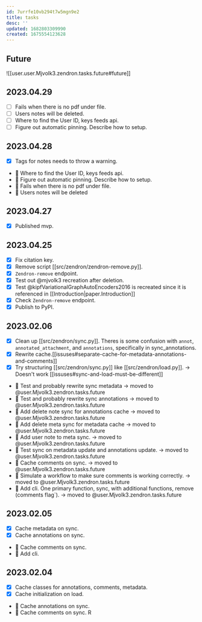 ```yaml
---
id: 7urrfe10vb294t7w5mgn9e2
title: tasks
desc: ''
updated: 1682803309990
created: 1675554123628
---
```

## Future

![[user.user.Mjvolk3.zendron.tasks.future#future]]

## 2023.04.29

- [ ] Fails when there is no pdf under file.
- [ ] Users notes will be deleted.
- [ ] Where to find the User ID, keys feeds api.
- [ ] Figure out automatic pinning. Describe how to setup.

## 2023.04.28

- [x] Tags for notes needs to throw a warning.
- 🔲 Where to find the User ID, keys feeds api.
- 🔲 Figure out automatic pinning. Describe how to setup.
- 🔲 Fails when there is no pdf under file.
- 🔲 Users notes will be deleted

## 2023.04.27

- [x] Published mvp.

## 2023.04.25

- [x] Fix citation key.
- [x] Remove script [[src/zendron/zendron-remove.py]].
- [x] `Zendron-remove` endpoint.
- [x] Test out @mjvolk3 recreation after deletion.
- [x] Test @kipfVariationalGraphAutoEncoders2016 is recreated since it is referenced in [[Introduction|paper.Introduction]]
- [x] Check `Zendron-remove` endpoint.
- [x] Publish to PyPI.

## 2023.02.06

- [x] Clean up [[src/zendron/sync.py]]. Theres is some confusion with `annot`, `annotated_attachment`, and `annotations`, specifically in sync_annotations.
- [x] Rewrite cache.[[issuses#separate-cache-for-metadata-annotations-and-comments]]
- [x] Try structuring [[src/zendron/sync.py]] like [[src/zendron/load.py]]. → Doesn't work [[issuses#sync-and-load-must-be-different]]
- 🔲 Test and probably rewrite sync metadata → moved to @user.Mjvolk3.zendron.tasks.future
- 🔲 Test and probably rewrite sync annotations → moved to @user.Mjvolk3.zendron.tasks.future
- 🔲 Add delete note sync for annotations cache → moved to @user.Mjvolk3.zendron.tasks.future
- 🔲 Add delete meta sync for metadata cache → moved to @user.Mjvolk3.zendron.tasks.future
- 🔲 Add user note to meta sync. → moved to @user.Mjvolk3.zendron.tasks.future
- 🔲 Test sync on metadata update and annotations update. → moved to @user.Mjvolk3.zendron.tasks.future
- 🔲 Cache comments on sync. → moved to @user.Mjvolk3.zendron.tasks.future
- 🔲 Simulate a workflow to make sure comments is working correctly. → moved to @user.Mjvolk3.zendron.tasks.future
- 🔲 Add cli. One primary function, sync, with additional functions, remove (comments flag`). → moved to @user.Mjvolk3.zendron.tasks.future

## 2023.02.05

- [x] Cache metadata on sync.
- [x] Cache annotations on sync.
- 🔲 Cache comments on sync.
- 🔲 Add cli.

## 2023.02.04

- [x] Cache classes for annotations, comments, metadata.
- [x] Cache initialization on load.
- 🔲 Cache annotations on sync.
- 🔲 Cache comments on sync.
R
